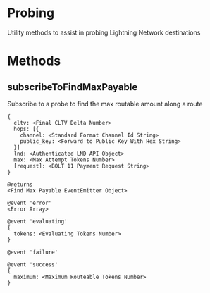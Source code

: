# Probing

Utility methods to assist in probing Lightning Network destinations

# Methods

## subscribeToFindMaxPayable

Subscribe to a probe to find the max routable amount along a route

    {
      cltv: <Final CLTV Delta Number>
      hops: [{
        channel: <Standard Format Channel Id String>
        public_key: <Forward to Public Key With Hex String>
      }]
      lnd: <Authenticated LND API Object>
      max: <Max Attempt Tokens Number>
      [request]: <BOLT 11 Payment Request String>
    }

    @returns
    <Find Max Payable EventEmitter Object>

    @event 'error'
    <Error Array>

    @event 'evaluating'
    {
      tokens: <Evaluating Tokens Number>
    }

    @event 'failure'

    @event 'success'
    {
      maximum: <Maximum Routeable Tokens Number>
    }

